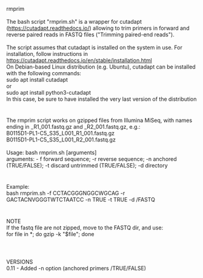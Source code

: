 rmprim \
 \
The bash script "rmprim.sh" is a wrapper for cutadapt (https://cutadapt.readthedocs.io/) allowing to trim primers in forward and reverse paired reads in FASTQ files ("Trimming paired-end reads"). \
\
The script assumes that cutadapt is installed on the system in use. For installation, follow instructions in https://cutadapt.readthedocs.io/en/stable/installation.html \
On Debian-based Linux distribution (e.g. Ubuntu), cutadapt can be installed with the following commands: \
sudo apt install cutadapt \
or \
sudo apt install python3-cutadapt \
In this case, be sure to have installed the very last version of the distribution
#
The rmprim script works on gzipped files from Illumina MiSeq, with names ending in _R1_001.fastq.gz and _R2_001.fastq.gz, e.g.: \
B0115D1-PL1-C5_S35_L001_R1_001.fastq.gz \
B0115D1-PL1-C5_S35_L001_R2_001.fastq.gz \
 \
Usage: bash rmprim.sh [arguments] \
arguments: - f forward sequence; -r reverse sequence; -n anchored (TRUE/FALSE); -t discard untrimmed (TRUE/FALSE); -d directory
#
Example: \
bash rmprim.sh -f CCTACGGGNGGCWGCAG -r GACTACNVGGGTWTCTAATCC -n TRUE -t TRUE -d /FASTQ
#
NOTE \
If the fastq file are not zipped, move to the FASTQ dir, and use: \
for file in *; do gzip -k "$file"; done
#
\
VERSIONS \
0.11 - Added -n option (anchored primers /TRUE/FALSE)
